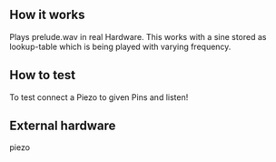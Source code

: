 <!---

This file is used to generate your project datasheet. Please fill in the information below and delete any unused
sections.

You can also include images in this folder and reference them in the markdown. Each image must be less than
512 kb in size, and the combined size of all images must be less than 1 MB.
-->

## How it works

Plays prelude.wav in real Hardware. This works with a sine stored as lookup-table which is being played with varying frequency. 

## How to test

To test connect a Piezo to given Pins and listen!

## External hardware

piezo
